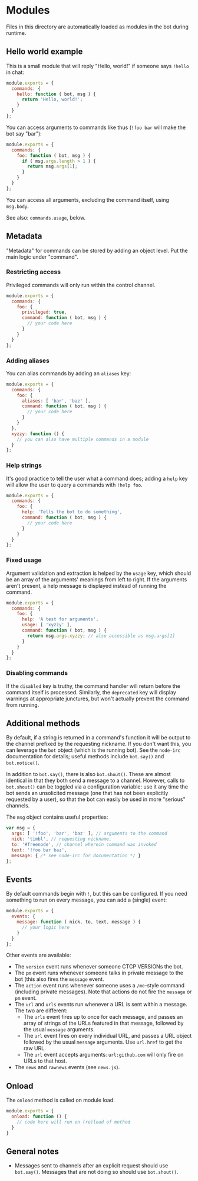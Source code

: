 # Modules
Files in this directory are automatically loaded as modules in the bot during runtime.

## Hello world example
This is a small module that will reply "Hello, world!" if someone says `!hello` in chat:
```js
module.exports = {
  commands: {
    hello: function ( bot, msg ) {
      return 'Hello, world!';
    }
  }
};
```

You can access arguments to commands like thus (`!foo bar` will make the bot say "bar"):
```js
module.exports = {
  commands: {
    foo: function ( bot, msg ) {
      if ( msg.args.length > 1 ) {
        return msg.args[1];
      }
    }
  }
};
```

You can access all arguments, excluding the command itself, using `msg.body`.

See also: `commands.usage`, below.


## Metadata
"Metadata" for commands can be stored by adding an object level.
Put the main logic under "command".

### Restricting access
Privileged commands will only run within the control channel.
```js
module.exports = {
  commands: {
    foo: {
      privileged: true,
      command: function ( bot, msg ) {
        // your code here
      }
    }
  }
};
```

### Adding aliases
You can alias commands by adding an `aliases` key:
```js
module.exports = {
  commands: {
    foo: {
      aliases: [ 'bar', 'baz' ],
      command: function ( bot, msg ) {
        // your code here
      }
    }
  },
  xyzzy: function () {
    // you can also have multiple commands in a module
  }
};
```

### Help strings
It's good practice to tell the user what a command does; adding a `help` key will
allow the user to query a commands with `!help foo`.
```js
module.exports = {
  commands: {
    foo: {
      help: 'Tells the bot to do something',
      command: function ( bot, msg ) {
        // your code here
      }
    }
  }
};
```

### Fixed usage
Argument validation and extraction is helped by the `usage` key, which should be
an array of the arguments' meanings from left to right. If the arguments aren't present,
a help message is displayed instead of running the command.
```js
module.exports = {
  commands: {
    foo: {
      help: 'A test for arguments',
      usage: [ 'xyzzy' ],
      command: function ( bot, msg ) {
        return msg.args.xyzzy; // also accessible as msg.args[1]
      }
    }
  }
};
```

### Disabling commands
If the `disabled` key is truthy, the command handler will return before the command itself is processed.
Similarly, the `deprecated` key will display warnings at appropriate junctures, but won't actually
prevent the command from running.

## Additional methods
By default, if a string is returned in a command's function it will be output to the
channel prefixed by the requesting nickname. If you don't want this, you can leverage
the `bot` object (which is the running bot). See the `node-irc` documentation for details;
useful methods include `bot.say()` and `bot.notice()`.

In addition to `bot.say()`, there is also `bot.shout()`.
These are almost identical in that they both send a message to a channel.
However, calls to `bot.shout()` can be toggled via a configuration variable: use it any time the bot
sends an unsolicited message (one that has not been explicitly requested by a user), so that the
bot can easily be used in more "serious" channels.

The `msg` object contains useful properties:
```js
var msg = {
  args: [ '!foo', 'bar', 'baz' ], // arguments to the command
  nick: 'timbl', // requesting nickname,
  to: '#freenode', // channel wherein command was invoked
  text: '!foo bar baz',
  message: { /* see node-irc for documentation */ }
};
```

## Events
By default commands begin with `!`, but this can be configured.
If you need something  to run on every message, you can add a (single) event:
```js
module.exports = {
  events: {
    message: function ( nick, to, text, message ) {
      // your logic here
    }
  }
};
```

Other events are available:
* The `version` event runs whenever someone CTCP VERSIONs the bot.
* The `pm` event runs whenever someone talks in private message to the bot (this also fires
  the `message` event.
* The `action` event runs whenever someone uses a `/me`-style command (including private messages).
  Note that actions do not fire the `message` or `pm` event.
* The `url` and `urls` events run whenever a URL is sent within a message.
  The two are different:
  * The `urls` event fires up to once for each message, and passes an array of strings of the URLs
    featured in that message, followed by the usual `message` arguments.
  * The `url` event fires on every individual URL, and passes a URL object
    followed by the usual `message` arguments. Use `url.href` to get the raw URL.
  * The `url` event accepts arguments: `url:github.com` will only fire on URLs to that host.
* The `news` and `rawnews` events (see `news.js`).

## Onload
The `onload` method is called on module load.

```js
module.exports = {
  onload: function () {
    // code here will run on (re)load of method
  }
}
```

## General notes
* Messages sent to channels after an explicit request should use `bot.say()`.
  Messages that are not doing so should use `bot.shout()`.
